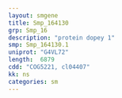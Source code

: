 ```yaml
---
layout: smgene
title: Smp_164130
grp: Smp_16
description: "protein dopey 1"
smp: Smp_164130.1
uniprot: "G4VL72"
length:  6879
cdd: "COG5221, cl04407"
kk: ns
categories: sm
---
```

